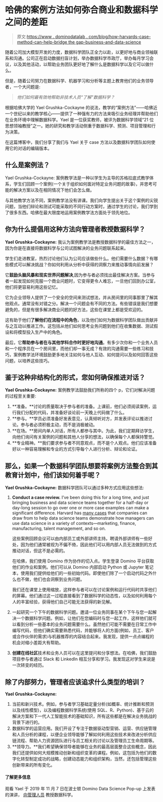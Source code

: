 # 哈佛的案例方法如何弥合商业和数据科学之间的差距

> 原文:[https://www . dominodatalab . com/blog/how-harvards-case-method-can-help-bridge the gap-business-and-data-science](https://www.dominodatalab.com/blog/how-harvards-case-method-can-help-bridge-the-gap-between-business-and-data-science)

随着公司加大模型开发的力度，数据科学团队正全力以赴，以更好地与商业领袖联系和沟通。公司正在启动数据扫盲计划，举办数据科学市政厅，举办每月学习会议，以及其他活动，以帮助业务团队更好地了解什么是数据科学以及它可以做什么。

但是，随着公司努力在数据科学、机器学习和分析等主题上教育他们的业务领导者，一个大问题是:

> *他们如何最有效地帮助非技术人员“了解”数据科学？*

根据哈佛大学的 Yael Grushka-Cockayne 的说法，教学的“案例方法”——哈佛近一个世纪以来的教学核心——提供了一种强有力的方法来吸引业务经理并帮助他们在业务环境中理解数据科学。Yael 是一位获奖教师，被评为数据科学领域“21 位思想领袖教授”之一。她的研究和教学活动侧重于数据科学、预测、项目管理和行为决策。

在这篇博客中，我们分享了我们与 Yael 关于 case 方法以及数据科学团队如何使用它的对话的编辑版本。

## 什么是案例法？

Yael Grushka-Cockayne: 案例教学法是一种以学生为主导的苏格拉底式教学体系，学生们回顾一个案例(一个关于组织如何面对特定业务问题的故事)，并思考可能的解决方案以及在相同情况下他们会怎么做。

与其他教学方法不同，案例教学法没有讲课。我们向学生提出关于这个案例的尖锐问题，当他们辩论和测试可能采取的不同行动方案时，通过学生的讨论，我们学到了很多东西。哈佛在最大限度地运用案例教学法方面处于领先地位。

## 你为什么提倡用这种方法向管理者教授数据科学？

**Yael Grushka-Cockayne:** 我认为案例教学法是教授数据科学的最佳方法之一，因为你是在直接将数据科学与公司试图解决的业务问题联系起来。

学生们走进教室，热烈讨论他们认为公司应该做些什么。他们需要什么数据？有哪些模式可以解决挑战？你如何利用从分析中获得的洞察力来推动事情向前发展？

它**鼓励头脑风暴和现实世界问题解决**,因为参与者必须找出最佳解决方案。当参与者一起发现如何克服一个商业问题时，它变得更令人难忘，一旦他们回到办公室，他们将更容易利用这些记忆。

它为企业领导人提供了一个安全的空间来测试想法，并从房间里的同事那里了解其他观点。通常没有对错之分。解决一个问题会有不同的方法。有些错误是我们想要避免的，但是有很多解决商业问题的好方法，这些在课堂上都是受欢迎的。

这有助于他们**了解他们在流程中的角色**，以及他们如何为数据科学团队做出贡献并与之互动以推进工作。这包括从他们如何思考业务问题到他们在收集数据、测试假设和将模型投入生产中的角色。

最后，它**帮助参与者在与其他学科合作时更好地沟通**。有多少次你和一个业务人员和一个程序员在一个房间里，而他们却一事无成？有效的沟通需要一些练习和技巧，案例教学法环境鼓励更多地关注如何与他人互动、如何提问以及如何回答这些问题，以培养这些技巧。

## 鉴于这种非结构化的形式，您如何确保推进对话？

**Yael Grushka-Cockayne:** 案例教学法鼓励我们所称的四个 p，它们对解决问题的过程至关重要:

1.  **准备。**讨论的质量取决于参与者的准备。上课前，他们必须阅读案例，运行我们分配的代码，并准备好谈论前一天晚上代码做了什么。
2.  **参与。**学员必须准备好发表意见，认真倾听对方，并发表评论以推进讨论。参与者必须积极主动，而不是消极被动。
3.  **在场。**房间内单人对话，所有人都参与其中。为此，我们定期拜访学生，向他们询问有关案例的问题和其他人分享的想法，以确保每个人都保持警觉。
4.  **专业精神。**我们要求参与者不同意观点，而不是个人观点。他们应该准备好以一种容易理解和专业的方式引导每个人进行分析、辩论和论证。

## 那么，如果一个数据科学团队想要将案例方法整合到其教育计划中，他们该如何着手呢？

**Yael Grushka-Cockayne:** 数据科学团队可以通过多种方式应用这些想法:

1.  **Conduct a case review.** I’ve been doing this for a long time, and just bringing business and data science teams together for a half-day or day-long session to go over one or more case examples can make a significant difference. Harvard has [many cases](https://hbsp.harvard.edu/search?N=4294930434&Nrpp=25&Ntt=data+science&action=refined) that companies can draw from to help data science teams demonstrate how managers can use data science in a variety of contexts—marketing, finance, manufacturing, talent management, and so on.

    这些案例回顾会议可以由内部员工或外部讲师主持。聘请外部讲师有一些好处，因为他们通常被视为不偏不倚，因此他们可以用内部人员无法做到的方式推动对话，但这不是必需的。

    在哈佛，我们使用 Domino 作为协作的切入点。学生登录 Domino 平台获取他们的作业和案例。他们可以从 Domino 内部启动 Python 或 Jupyter 笔记本，使用我们提供给他们的一些初始代码。即使他们除了一个启动代码之外什么也不做，他们也会洞察到业务问题。

    我们还在课堂上使用缩放，这样参与者可以在讨论案例和运行代码时共享他们的屏幕。他们通过这一过程直接看到了数据科学的动态性，以及如何利用每个人的丰富经验，获得他们自己可能无法获得的新见解。

2.  一起研究一个下午的数据科学问题。邀请一位业务同事在某个下午与您一起解决一个数据科学问题。例如，让他们在您编码时与您一起工作，这样他们就可以看到分析一些基本的业务问题需要什么。虽然他们可能不需要在日常工作中编写代码，但他们确实需要熟悉代码，并能够将人的方面(例如，员工、客户或合作伙伴的需求)与机器推荐的内容结合起来。我发现，提供一点点编程的机会对缩小差距大有帮助。
3.  **创建在线社区**技术和业务人员可以在这里提问和分享想法。在哈佛，我们鼓励项目参与者通过 Slack 和 LinkedIn 相互分享和学习。我发现这对学生来说是一次转变的经历。

## 除了内部努力，管理者应该追求什么类型的培训？

**Yael Grushka-Cockayne:**

1.  当前和新兴技术。例如，参与者学习基础定量分析(如概率、统计推断和预测以及线性模型)，以及编程数据科学系统(使用 SQL、R、Python)、基于云的解决方案和下一代人工智能技术的基础知识，所有这些都是在解决业务挑战的背景下进行的。
2.  数据科学的运营应用。我们开设了专注于数据驱动型营销、运营、供应链管理和人员分析的课程，以便企业领导能够了解如何利用这些技术来改进分析供应链流程、帮助人力资源团队进行与员工相关的讨论以及管理员工生命周期等。
3.  **领导力。**我们希望确保领导者能够在业务的最高层面整合这些概念，因此我们还提供如何大规模推动创新和组织变革的课程。例如，这包括为他们的数字化转型制定成功的战略，创建动态能力和组织架构，当然，还包括管理这些创新带来的所有变化。

#### 了解更多信息

观看 Yael 于 2019 年 11 月 7 日在波士顿 Domino Data Science Pop-up 上发表的演讲， [向管理人员](https://www.youtube.com/watch?v=zpQgliKGP74&feature=youtu.be) 教授数据科学。